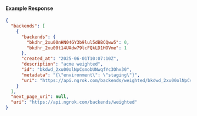 <!-- Code generated for API Clients. DO NOT EDIT. -->

#### Example Response

```json
{
  "backends": [
    {
      "backends": {
        "bkdhr_2xu00nHN04GY3b9lul5dBBCQww5": 0,
        "bkdhr_2xu00t14UAdw79lcFQkLD1HOVme": 1
      },
      "created_at": "2025-06-01T10:07:10Z",
      "description": "acme weighted",
      "id": "bkdwd_2xu00olNpCsmobUNwqfYc3Ohx30",
      "metadata": "{\"environment\": \"staging\"}",
      "uri": "https://api.ngrok.com/backends/weighted/bkdwd_2xu00olNpCsmobUNwqfYc3Ohx30"
    }
  ],
  "next_page_uri": null,
  "uri": "https://api.ngrok.com/backends/weighted"
}
```
